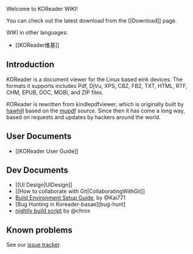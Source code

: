 Welcome to KOReader WIKI!

You can check out the latest download from the [[Download]] page.

WIKI in other languages:
* [[KOReader维基]]

## Introduction

KOReader is a document viewer for the Linux based eink devices. The formats it supports includes Pdf, DjVu, XPS, CBZ, FB2, TXT, HTML, RTF, CHM, EPUB, DOC, MOBI, and ZIP files.

KOReader is rewritten from kindlepdfviewer, which is originally built by [hawhill](http://www.mobileread.com/forums/member.php?u=86292) based on the [mupdf](http://www.mupdf.com/) source. Since then it has come a long way, based on requests and updates by hackers around the world.

## User Documents

* [[KOReader User Guide]]

## Dev Documents

* [[UI Design|UIDesign]]
* [[How to collaborate with Git|CollaboratingWithGit]]
* [Build Environment Setup Guide][build_env], by @Kai771
* [Bug Hunting in Koreader-basae][bug-hunt]
* [nightly build script] by @chrox

## Known problems
See our [issue tracker][issue-tracker].

[build_env]:http://www.mobileread.com/forums/showpost.php?p=2227307&postcount=658
[nightly build script]:https://gist.github.com/4002028
[issue-tracker]:https://github.com/koreader/koreader/issues?state=open
[bug-hunt-base]:https://github.com/koreader/koreader-base/wiki/Bug-hunting-in-koreader-base
